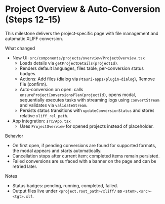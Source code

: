 # Project Overview & Auto‑Conversion (Steps 12–15)

This milestone delivers the project‑specific page with file management and automatic XLIFF conversion.

What changed
- New UI: `src/components/projects/overview/ProjectOverview.tsx`
  - Loads details via `getProjectDetails(projectId)`.
  - Renders default languages, files table, per‑conversion status badges.
  - Actions: Add files (dialog via `@tauri-apps/plugin-dialog`), Remove file (confirm).
  - Auto‑conversion on open: calls `ensureProjectConversionsPlan(projectId)`, opens modal, sequentially executes tasks with streaming logs using `convertStream` and validates via `validateStream`.
  - Persists status transitions with `updateConversionStatus` and stores relative `xliff_rel_path`.
- App integration: `src/App.tsx`
  - Uses `ProjectOverview` for opened projects instead of placeholder.

Behavior
- On first open, if pending conversions are found for supported formats, the modal appears and starts automatically.
- Cancellation stops after current item; completed items remain persisted.
- Failed conversions are surfaced with a banner on the page and can be retried later.

Notes
- Status badges: pending, running, completed, failed.
- Output files live under `<project.root_path>/xliff/` as `<stem>.<src>-<tgt>.xlf`.

